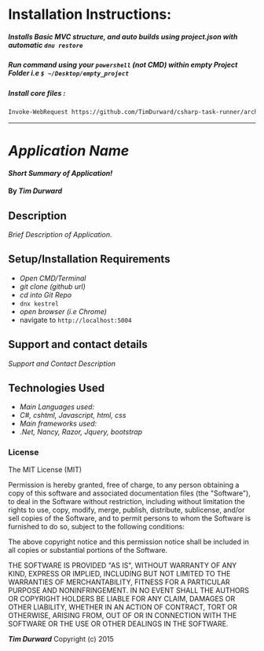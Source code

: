 # Installation Instructions:

##### Installs Basic MVC structure, and auto builds using project.json with automatic `dnu restore`
##### Run command using your `powershell` (not CMD) within empty Project Folder i.e `$ ~/Desktop/empty_project`
##### Install core files :

```bash
Invoke-WebRequest https://github.com/TimDurward/csharp-task-runner/archive/master.zip -Outfile ~\.\Desktop\c__sharp.zip; Expand-Archive ~\.\Desktop\c__sharp.zip -dest ~\.\Desktop\csharpRunner; mv ~\.\Desktop\csharpRunner\csharp-task-runner-master .; cd .\csharp-task-runner-master\; mv * ..; cd ..; rm .\csharp-task-runner-master\; rm ~\.\Desktop\csharpRunner; rm ~\.\Desktop\c__sharp.zip; dnu restore; clear; echo "Don't forget:"; echo 'git config --global user.name "John Doe"'; echo 'git config --global user.email "johndoe@example.com"'
```

***

<!-- Delete Above -->


<!-- README FILE. Replace where needed -->
# _Application Name_

#### _Short Summary of Application!_

#### By _**Tim Durward**_

## Description

_Brief Description of Application._

## Setup/Installation Requirements

* _Open CMD/Terminal_
* _git clone (github url)_
* _cd into Git Repo_
* `dnx kestrel`
* _open browser (i.e Chrome)_
* navigate to `http://localhost:5004`

## Support and contact details

_Support and Contact Description_

## Technologies Used

* _Main Languages used:_
* _C#, cshtml, Javascript, html, css_
* _Main frameworks used:_
* _.Net, Nancy, Razor, Jquery, bootstrap_

### License

The MIT License (MIT)


Permission is hereby granted, free of charge, to any person obtaining a copy
of this software and associated documentation files (the "Software"), to deal
in the Software without restriction, including without limitation the rights
to use, copy, modify, merge, publish, distribute, sublicense, and/or sell
copies of the Software, and to permit persons to whom the Software is
furnished to do so, subject to the following conditions:

The above copyright notice and this permission notice shall be included in all
copies or substantial portions of the Software.

THE SOFTWARE IS PROVIDED "AS IS", WITHOUT WARRANTY OF ANY KIND, EXPRESS OR
IMPLIED, INCLUDING BUT NOT LIMITED TO THE WARRANTIES OF MERCHANTABILITY,
FITNESS FOR A PARTICULAR PURPOSE AND NONINFRINGEMENT. IN NO EVENT SHALL THE
AUTHORS OR COPYRIGHT HOLDERS BE LIABLE FOR ANY CLAIM, DAMAGES OR OTHER
LIABILITY, WHETHER IN AN ACTION OF CONTRACT, TORT OR OTHERWISE, ARISING FROM,
OUT OF OR IN CONNECTION WITH THE SOFTWARE OR THE USE OR OTHER DEALINGS IN THE
SOFTWARE.

**_Tim Durward_** Copyright (c) 2015